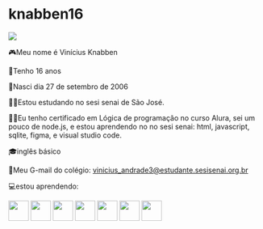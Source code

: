 # knabben16

![](https://komarev.com/ghpvc/?username=your-github-knabben16)

🎮Meu nome é Vinícius Knabben

🎈Tenho 16 anos

🎈Nasci dia 27 de setembro de 2006

👨‍🎓Estou estudando no sesi senai de São José.

👨‍💻Eu tenho certificado em Lógica de programação no curso Alura, sei um pouco de node.js, e estou aprendendo no no sesi senai: html, javascript, sqlite, figma, e visual studio code.

🎓inglês básico

💾Meu G-mail do colégio: vinicius_andrade3@estudante.sesisenai.org.br

💻estou aprendendo:

<img src="https://cdn.jsdelivr.net/gh/devicons/devicon/icons/vscode/vscode-original-wordmark.svg" height="40" width="40"/>
<img src="https://cdn.jsdelivr.net/gh/devicons/devicon/icons/figma/figma-original.svg" height="40" width="40"/>
<img src="https://cdn.jsdelivr.net/gh/devicons/devicon/icons/github/github-original-wordmark.svg" height="40" width="40"/>
<img src="https://cdn.jsdelivr.net/gh/devicons/devicon/icons/javascript/javascript-original.svg" height="40" width="40"/>
<img src="https://cdn.jsdelivr.net/gh/devicons/devicon/icons/linux/linux-original.svg" height="40" width="40"/>
<img src="https://cdn.jsdelivr.net/gh/devicons/devicon/icons/nodejs/nodejs-original-wordmark.svg" height="40" width="40"/>
<img src="https://cdn.jsdelivr.net/gh/devicons/devicon/icons/sqlite/sqlite-original-wordmark.svg" height="40" width="40"/>
